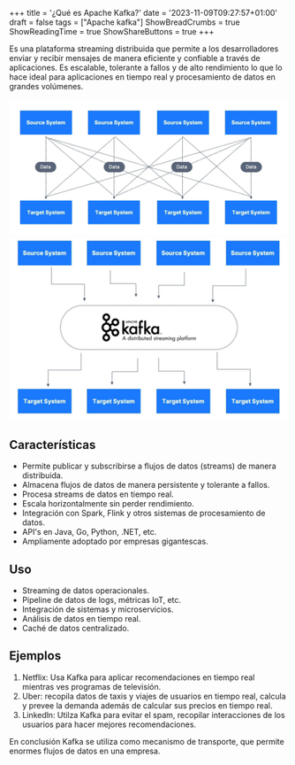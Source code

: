 +++
title = '¿Qué es Apache Kafka?'
date = '2023-11-09T09:27:57+01:00'
draft = false
tags = ["Apache kafka"]
ShowBreadCrumbs = true
ShowReadingTime = true
ShowShareButtons = true
+++

Es una plataforma streaming distribuida que permite a los desarrolladores enviar y recibir mensajes de manera eficiente y confiable a través de aplicaciones. Es escalable, tolerante a fallos y de alto rendimiento lo que lo hace ideal para aplicaciones en tiempo real y procesamiento de datos en grandes volúmenes.

![otros sistemas.png](../../images/other-systems.png)
![kafka.png](../../images/kafka-distributed.png)

## Características

- Permite publicar y subscribirse a flujos de datos (streams) de manera distribuida.
- Almacena flujos de datos de manera persistente y tolerante a fallos.
- Procesa streams de datos en tiempo real.
- Escala horizontalmente sin perder rendimiento.
- Integración con Spark, Flink y otros sistemas de procesamiento de datos.
- API's en Java, Go, Python, .NET, etc.
- Ampliamente adoptado por empresas gigantescas.

## Uso

- Streaming de datos operacionales.
- Pipeline de datos de logs, métricas IoT, etc.
- Integración de sistemas y microservicios.
- Análisis de datos en tiempo real.
- Caché de datos centralizado.

## Ejemplos

1. Netflix: Usa Kafka para aplicar recomendaciones en tiempo real mientras ves programas de televisión.
2. Uber: recopila datos de taxis y viajes de usuarios en tiempo real, calcula y prevee la demanda además de calcular sus precios en tiempo real.
3. Linkedln: Utilza Kafka para evitar el spam, recopilar interacciones de los usuarios para hacer mejores recomendaciones.

En conclusión Kafka se utiliza como mecanismo de transporte, que permite enormes flujos de datos en una empresa.

